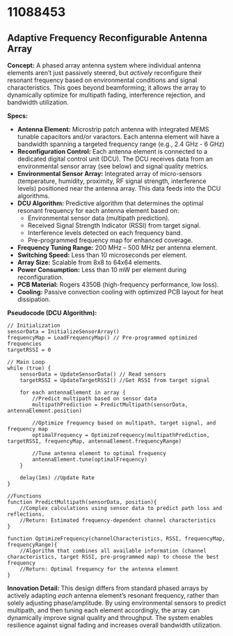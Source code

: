 # 11088453

## Adaptive Frequency Reconfigurable Antenna Array

**Concept:** A phased array antenna system where individual antenna elements aren’t just passively steered, but *actively* reconfigure their resonant frequency based on environmental conditions and signal characteristics. This goes beyond beamforming; it allows the array to dynamically optimize for multipath fading, interference rejection, and bandwidth utilization.

**Specs:**

*   **Antenna Element:** Microstrip patch antenna with integrated MEMS tunable capacitors and/or varactors. Each antenna element will have a bandwidth spanning a targeted frequency range (e.g., 2.4 GHz - 6 GHz)
*   **Reconfiguration Control:** Each antenna element is connected to a dedicated digital control unit (DCU). The DCU receives data from an environmental sensor array (see below) and signal quality metrics.
*   **Environmental Sensor Array:** Integrated array of micro-sensors (temperature, humidity, proximity, RF signal strength, interference levels) positioned near the antenna array. This data feeds into the DCU algorithms.
*   **DCU Algorithm:** Predictive algorithm that determines the optimal resonant frequency for each antenna element based on:
    *   Environmental sensor data (multipath prediction).
    *   Received Signal Strength Indicator (RSSI) from target signal.
    *   Interference levels detected on each frequency band.
    *   Pre-programmed frequency map for enhanced coverage.
*   **Frequency Tuning Range:** 200 MHz – 500 MHz per antenna element.
*   **Switching Speed:** Less than 10 microseconds per element.
*   **Array Size:** Scalable from 8x8 to 64x64 elements.
*   **Power Consumption:** Less than 10 mW per element during reconfiguration.
*   **PCB Material:** Rogers 4350B (high-frequency performance, low loss).
*   **Cooling:** Passive convection cooling with optimized PCB layout for heat dissipation.

**Pseudocode (DCU Algorithm):**

```
// Initialization
sensorData = InitializeSensorArray()
frequencyMap = LoadFrequencyMap() // Pre-programmed optimized frequencies
targetRSSI = 0

// Main Loop
while (true) {
    sensorData = UpdateSensorData() // Read sensors
    targetRSSI = UpdateTargetRSSI() //Get RSSI from target signal

    for each antennaElement in array {
        //Predict multipath based on sensor data
        multipathPrediction = PredictMultipath(sensorData, antennaElement.position)

        //Optimize frequency based on multipath, target signal, and frequency map
        optimalFrequency = OptimizeFrequency(multipathPrediction, targetRSSI, frequencyMap, antennaElement.frequencyRange)

        //Tune antenna element to optimal frequency
        antennaElement.tune(optimalFrequency)
    }

    delay(1ms) //Update Rate
}

//Functions
function PredictMultipath(sensorData, position){
    //Complex calculations using sensor data to predict path loss and reflections.
    //Return: Estimated frequency-dependent channel characteristics
}

function OptimizeFrequency(channelCharacteristics, RSSI, frequencyMap, frequencyRange){
    //Algorithm that combines all available information (channel characteristics, target RSSI, pre-programmed map) to choose the best frequency
    //Return: Optimal frequency for the antenna element
}
```

**Innovation Detail:** This design differs from standard phased arrays by actively adapting *each* antenna element’s resonant frequency, rather than solely adjusting phase/amplitude. By using environmental sensors to predict multipath, and then tuning each element accordingly, the array can dynamically improve signal quality and throughput. The system enables resilience against signal fading and increases overall bandwidth utilization.